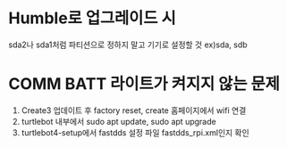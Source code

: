 # Humble로 업그레이드 시
sda2나 sda1처럼 파티션으로 정하지 말고 기기로 설정할 것 ex)sda, sdb

# COMM BATT 라이트가 켜지지 않는 문제
1) Create3 업데이트 후 factory reset, create 홈페이지에서 wifi 연결
2) turtlebot 내부에서 sudo apt update, sudo apt upgrade
3) turtlebot4-setup에서 fastdds 설정 파일 fastdds_rpi.xml인지 확인
